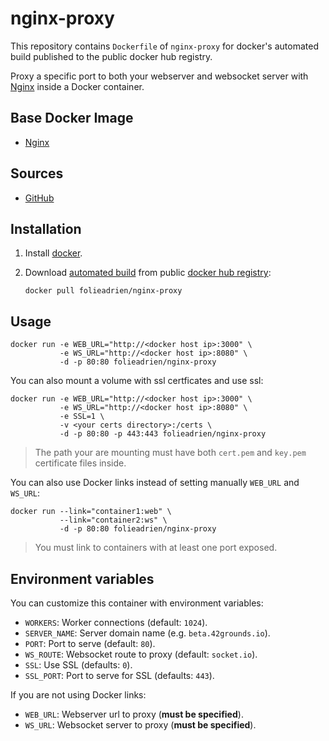 # nginx-proxy

This repository contains `Dockerfile` of `nginx-proxy` for docker's automated build
published to the public docker hub registry.

Proxy a specific port to both your webserver and websocket server with
[Nginx](http://nginx.com/) inside a Docker container.

## Base Docker Image

* [Nginx](https://registry.hub.docker.com/_/nginx/)

## Sources

* [GitHub](https://github.com/folieadrien/nginx-proxy)

## Installation

1. Install [docker](http://www.docker.com).

2. Download [automated build](https://registry.hub.docker.com/u/folieadrien/nginx-proxy) from public
[docker hub registry](https://registry.hub.docker.com/):

    `docker pull folieadrien/nginx-proxy`

## Usage

    docker run -e WEB_URL="http://<docker host ip>:3000" \
               -e WS_URL="http://<docker host ip>:8080" \
               -d -p 80:80 folieadrien/nginx-proxy

You can also mount a volume with ssl certficates and use ssl:

    docker run -e WEB_URL="http://<docker host ip>:3000" \
               -e WS_URL="http://<docker host ip>:8080" \
               -e SSL=1 \
               -v <your certs directory>:/certs \
               -d -p 80:80 -p 443:443 folieadrien/nginx-proxy

> The path your are mounting must have both `cert.pem` and `key.pem`
certificate files inside.

You can also use Docker links instead of setting manually `WEB_URL` and
`WS_URL`:

    docker run --link="container1:web" \
               --link="container2:ws" \
               -d -p 80:80 folieadrien/nginx-proxy

> You must link to containers with at least one port exposed.

## Environment variables

You can customize this container with environment variables:

* `WORKERS`: Worker connections (default: `1024`).
* `SERVER_NAME`: Server domain name (e.g. `beta.42grounds.io`).
* `PORT`: Port to serve (default: `80`).
* `WS_ROUTE`: Websocket route to proxy (default: `socket.io`).
* `SSL`: Use SSL (defaults: `0`).
* `SSL_PORT`: Port to serve for SSL (defaults: `443`).

If you are not using Docker links:

* `WEB_URL`: Webserver url to proxy (**must be specified**).
* `WS_URL`: Websocket server to proxy (**must be specified**).
